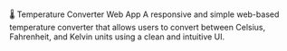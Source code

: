 🌡️ Temperature Converter Web App
A responsive and simple web-based temperature converter that allows users to convert between Celsius, Fahrenheit, and Kelvin units using a clean and intuitive UI.
